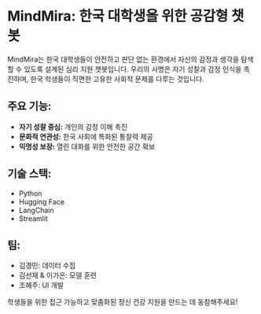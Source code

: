 # MindMira: 한국 대학생을 위한 공감형 챗봇

MindMira는 한국 대학생들이 안전하고 판단 없는 환경에서 자신의 감정과 생각을 탐색할 수 있도록 설계된 심리 지원 챗봇입니다. 우리의 사명은 자기 성찰과 감정 인식을 촉진하며, 한국 학생들이 직면한 고유한 사회적 문제를 다루는 것입니다.

## 주요 기능:
- **자기 성찰 중심:** 개인의 감정 이해 촉진
- **문화적 연관성:** 한국 사회에 특화된 통찰력 제공
- **익명성 보장:** 열린 대화를 위한 안전한 공간 확보

## 기술 스택:
- Python
- Hugging Face
- LangChain
- Streamlit

## 팀:
- 김경민: 데이터 수집
- 김선재 & 이가은: 모델 훈련
- 조혜주: UI 개발

학생들을 위한 접근 가능하고 맞춤화된 정신 건강 지원을 만드는 데 동참해주세요!
